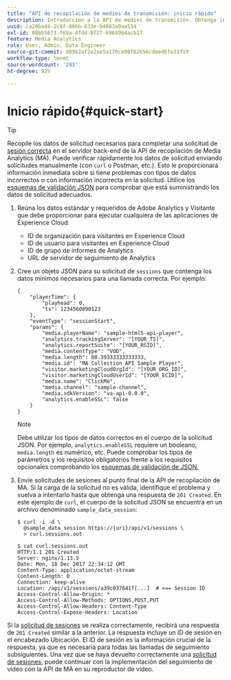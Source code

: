 ```yaml
---
title: "API de recopilación de medios de transmisión: inicio rápido"
description: Introducción a la API de medios de transmisión. Obtenga información sobre cómo verificar rápidamente los datos de solicitud.
uuid: ca20bad4-2c8f-406b-833e-b4883a9aa534
exl-id: 08bb5873-f69a-4fdd-8f27-69649b4acb17
feature: Media Analytics
role: User, Admin, Data Engineer
source-git-commit: d89b2af2e2ae5a170ce98f62656cdeed6fe31f19
workflow-type: tm+mt
source-wordcount: '293'
ht-degree: 92%

---
```


# Inicio rápido{#quick-start}

>[!TIP]
>
>Recopile los datos de solicitud necesarios para completar una solicitud de [sesión correcta](/help/media-collection-api/mc-api-ref/mc-api-sessions-req.md) en el servidor back-end de la API de recopilación de Media Analytics (MA). Puede verificar rápidamente los datos de solicitud enviando solicitudes manualmente (con `curl` o Postman, etc.). Esto le proporcionará información inmediata sobre si tiene problemas con tipos de datos incorrectos o con información incorrecta en la solicitud. Utilice los [esquemas de validación JSON](/help/media-collection-api/mc-api-ref/mc-api-json-validation.md) para comprobar que está suministrando los datos de solicitud adecuados.

1. Reúna los datos estándar y requeridos de Adobe Analytics y Visitante que debe proporcionar para ejecutar cualquiera de las aplicaciones de Experience Cloud:

   * ID de organización para visitantes en Experience Cloud
   * ID de usuario para visitantes en Experience Cloud
   * ID de grupo de informes de Analytics
   * URL de servidor de seguimiento de Analytics

1. Cree un objeto JSON para su solicitud de `sessions` que contenga los datos mínimos necesarios para una llamada correcta. Por ejemplo:

   ```
   { 
       "playerTime": { 
           "playhead": 0, 
           "ts": 1234560890123 
       }, 
       "eventType": "sessionStart", 
       "params": { 
           "media.playerName": "sample-html5-api-player", 
           "analytics.trackingServer": "[YOUR_TS]", 
           "analytics.reportSuite": "[YOUR_RSID]", 
           "media.contentType": "VOD", 
           "media.length": 60.39333333333333, 
           "media.id": "MA Collection API Sample Player", 
           "visitor.marketingCloudOrgId": "[YOUR_ORG_ID]", 
           "visitor.marketingCloudUserId": "[YOUR_ECID]",
           "media.name": "ClickMe", 
           "media.channel": "sample-channel", 
           "media.sdkVersion": "va-api-0.0.0", 
           "analytics.enableSSL": false 
       } 
   }
   ```

   >[!NOTE]
   >
   >Debe utilizar los tipos de datos correctos en el cuerpo de la solicitud JSON. Por ejemplo, `analytics.enableSSL` requiere un booleano, `media.length` es numérico, etc. Puede comprobar los tipos de parámetros y los requisitos obligatorios frente a los requisitos opcionales comprobando los [esquemas de validación de JSON.](/help/media-collection-api/mc-api-impl/mc-api-validate-reqs.md)

1. Envíe solicitudes de sesiones al punto final de la API de recopilación de MA. Si la carga de la solicitud no es válida, identifique el problema y vuelva a intentarlo hasta que obtenga una respuesta de `201 Created`. En este ejemplo de `curl`, el cuerpo de la solicitud JSON se encuentra en un archivo denominado `sample_data_session`:

   ```
   $ curl -i -d \ 
     @sample_data_session https://{uri}/api/v1/sessions \ 
     > curl.sessions.out 
   
   $ cat curl.sessions.out 
   HTTP/1.1 201 Created 
   Server: nginx/1.13.5 
   Date: Mon, 18 Dec 2017 22:34:12 GMT 
   Content-Type: application/octet-stream 
   Content-Length: 0 
   Connection: keep-alive 
   Location: /api/v1/sessions/a39c037641f[...]  # <== Session ID  
   Access-Control-Allow-Origin: * 
   Access-Control-Allow-Methods: OPTIONS,POST,PUT 
   Access-Control-Allow-Headers: Content-Type 
   Access-Control-Expose-Headers: Location
   ```

Si la [solicitud de sesiones](/help/media-collection-api/mc-api-ref/mc-api-sessions-req.md) se realiza correctamente, recibirá una respuesta de `201 Created` similar a la anterior. La respuesta incluye un ID de sesión en el encabezado Ubicación. El ID de sesión es la información crucial de la respuesta, ya que es necesaria para todas las llamadas de seguimiento subsiguientes. Una vez que se haya devuelto correctamente una [solicitud de sesiones](/help/media-collection-api/mc-api-ref/mc-api-sessions-req.md), puede continuar con la implementación del seguimiento de vídeo con la API de MA en su reproductor de vídeo.
